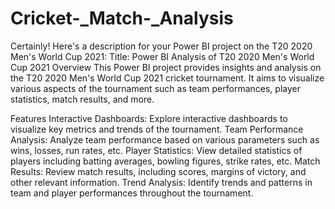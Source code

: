 # Cricket-_Match-_Analysis
 Certainly! Here's a description for your Power BI project on the T20 2020 Men's World Cup 2021:  Title: Power BI Analysis of T20 2020 Men's World Cup 2021
 Overview
This Power BI project provides insights and analysis on the T20 2020 Men's World Cup 2021 cricket tournament. It aims to visualize various aspects of the tournament such as team performances, player statistics, match results, and more.

Features
Interactive Dashboards: Explore interactive dashboards to visualize key metrics and trends of the tournament.
Team Performance Analysis: Analyze team performance based on various parameters such as wins, losses, run rates, etc.
Player Statistics: View detailed statistics of players including batting averages, bowling figures, strike rates, etc.
Match Results: Review match results, including scores, margins of victory, and other relevant information.
Trend Analysis: Identify trends and patterns in team and player performances throughout the tournament.
